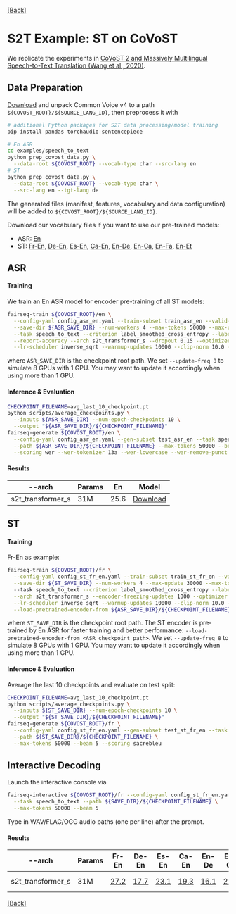 [[Back]](..)

# S2T Example: ST on CoVoST
We replicate the experiments in
[CoVoST 2 and Massively Multilingual Speech-to-Text Translation (Wang et al., 2020)](https://arxiv.org/abs/2007.10310).

## Data Preparation
[Download](https://commonvoice.mozilla.org/en/datasets) and unpack Common Voice v4 to a path
`${COVOST_ROOT}/${SOURCE_LANG_ID}`, then preprocess it with
```bash
# additional Python packages for S2T data processing/model training
pip install pandas torchaudio sentencepiece

# En ASR
cd examples/speech_to_text
python prep_covost_data.py \
  --data-root ${COVOST_ROOT} --vocab-type char --src-lang en
# ST
python prep_covost_data.py \
  --data-root ${COVOST_ROOT} --vocab-type char \
  --src-lang en --tgt-lang de
```
The generated files (manifest, features, vocabulary and data configuration) will be added to
`${COVOST_ROOT}/${SOURCE_LANG_ID}`.



Download our vocabulary files if you want to use our pre-trained models:
- ASR: [En](https://dl.fbaipublicfiles.com/fairseq/s2t/covost2_en_asr_vocab_char.zip)
- ST: [Fr-En](https://dl.fbaipublicfiles.com/fairseq/s2t/covost2_fr_en_st_vocab_char.zip), [De-En](https://dl.fbaipublicfiles.com/fairseq/s2t/covost2_de_en_st_vocab_char.zip), [Es-En](https://dl.fbaipublicfiles.com/fairseq/s2t/covost2_es_en_st_vocab_char.zip), [Ca-En](https://dl.fbaipublicfiles.com/fairseq/s2t/covost2_ca_en_st_vocab_char.zip), [En-De](https://dl.fbaipublicfiles.com/fairseq/s2t/covost2_en_de_st_vocab_char.zip), [En-Ca](https://dl.fbaipublicfiles.com/fairseq/s2t/covost2_en_ca_st_vocab_char.zip), [En-Fa](https://dl.fbaipublicfiles.com/fairseq/s2t/covost2_en_fa_st_vocab_char.zip), [En-Et](https://dl.fbaipublicfiles.com/fairseq/s2t/covost2_en_et_st_vocab_char.zip)






## ASR
#### Training
We train an En ASR model for encoder pre-training of all ST models:
```bash
fairseq-train ${COVOST_ROOT}/en \
  --config-yaml config_asr_en.yaml --train-subset train_asr_en --valid-subset dev_asr_en \
  --save-dir ${ASR_SAVE_DIR} --num-workers 4 --max-tokens 50000 --max-update 60000 \
  --task speech_to_text --criterion label_smoothed_cross_entropy --label-smoothing 0.1 \
  --report-accuracy --arch s2t_transformer_s --dropout 0.15 --optimizer adam --lr 2e-3 \
  --lr-scheduler inverse_sqrt --warmup-updates 10000 --clip-norm 10.0 --seed 1 --update-freq 8
```
where `ASR_SAVE_DIR` is the checkpoint root path. We set `--update-freq 8` to simulate 8 GPUs with 1 GPU.
You may want to update it accordingly when using more than 1 GPU.

#### Inference & Evaluation
```bash
CHECKPOINT_FILENAME=avg_last_10_checkpoint.pt
python scripts/average_checkpoints.py \
  --inputs ${ASR_SAVE_DIR} --num-epoch-checkpoints 10 \
  --output "${ASR_SAVE_DIR}/${CHECKPOINT_FILENAME}"
fairseq-generate ${COVOST_ROOT}/en \
  --config-yaml config_asr_en.yaml --gen-subset test_asr_en --task speech_to_text \
  --path ${ASR_SAVE_DIR}/${CHECKPOINT_FILENAME} --max-tokens 50000 --beam 5 \
  --scoring wer --wer-tokenizer 13a --wer-lowercase --wer-remove-punct
```
#### Results
| --arch | Params | En | Model |
|---|---|---|---|
| s2t_transformer_s | 31M | 25.6 | [Download](https://dl.fbaipublicfiles.com/fairseq/s2t/covost2_en_asr_transformer_s.pt) |

## ST
#### Training
Fr-En as example:
```bash
fairseq-train ${COVOST_ROOT}/fr \
  --config-yaml config_st_fr_en.yaml --train-subset train_st_fr_en --valid-subset dev_st_fr_en \
  --save-dir ${ST_SAVE_DIR} --num-workers 4 --max-update 30000 --max-tokens 40000 \  # --max-tokens 50000 for en-*
  --task speech_to_text --criterion label_smoothed_cross_entropy --label-smoothing 0.1 --report-accuracy \
  --arch s2t_transformer_s --encoder-freezing-updates 1000 --optimizer adam --lr 2e-3 \
  --lr-scheduler inverse_sqrt --warmup-updates 10000 --clip-norm 10.0 --seed 1 --update-freq 8 \
  --load-pretrained-encoder-from ${ASR_SAVE_DIR}/${CHECKPOINT_FILENAME}
```
where `ST_SAVE_DIR` is the checkpoint root path. The ST encoder is pre-trained by En ASR for faster training and better
performance: `--load-pretrained-encoder-from <ASR checkpoint path>`. We set `--update-freq 8` to simulate 8 GPUs with 1 GPU.
You may want to update it accordingly when using more than 1 GPU.

#### Inference & Evaluation
Average the last 10 checkpoints and evaluate on test split:
```bash
CHECKPOINT_FILENAME=avg_last_10_checkpoint.pt
python scripts/average_checkpoints.py \
  --inputs ${ST_SAVE_DIR} --num-epoch-checkpoints 10 \
  --output "${ST_SAVE_DIR}/${CHECKPOINT_FILENAME}"
fairseq-generate ${COVOST_ROOT}/fr \
  --config-yaml config_st_fr_en.yaml --gen-subset test_st_fr_en --task speech_to_text \
  --path ${ST_SAVE_DIR}/${CHECKPOINT_FILENAME} \
  --max-tokens 50000 --beam 5 --scoring sacrebleu
```

## Interactive Decoding
Launch the interactive console via
```bash
fairseq-interactive ${COVOST_ROOT}/fr --config-yaml config_st_fr_en.yaml \
  --task speech_to_text --path ${SAVE_DIR}/${CHECKPOINT_FILENAME} \
  --max-tokens 50000 --beam 5
```
Type in WAV/FLAC/OGG audio paths (one per line) after the prompt.

#### Results
| --arch | Params | Fr-En | De-En | Es-En | Ca-En | En-De | En-Ca | En-Fa | En-Et | Model |
|---|---|---|---|---|---|---|---|---|---|---|
| s2t_transformer_s | 31M | [27.2](https://dl.fbaipublicfiles.com/fairseq/s2t/covost2_fr_en_st_transformer_s.pt) | [17.7](https://dl.fbaipublicfiles.com/fairseq/s2t/covost2_de_en_st_transformer_s.pt) | [23.1](https://dl.fbaipublicfiles.com/fairseq/s2t/covost2_es_en_st_transformer_s.pt) | [19.3](https://dl.fbaipublicfiles.com/fairseq/s2t/covost2_ca_en_st_transformer_s.pt) | [16.1](https://dl.fbaipublicfiles.com/fairseq/s2t/covost2_en_de_st_transformer_s.pt) | [21.6](https://dl.fbaipublicfiles.com/fairseq/s2t/covost2_en_ca_st_transformer_s.pt) | [12.9](https://dl.fbaipublicfiles.com/fairseq/s2t/covost2_en_fa_st_transformer_s.pt) | [12.8](https://dl.fbaipublicfiles.com/fairseq/s2t/covost2_en_et_st_transformer_s.pt) | (<-Download) |

[[Back]](..)
